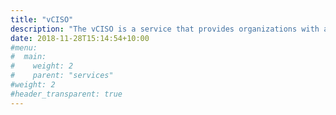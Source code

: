 ```yaml
---
title: "vCISO"
description: "The vCISO is a service that provides organizations with access to a highly qualified and experienced CyberSecurity professionals which function as your outsourced Chief Information Security Officer."
date: 2018-11-28T15:14:54+10:00
#menu:
#  main:
#    weight: 2
#    parent: "services"
#weight: 2
#header_transparent: true
---
```

